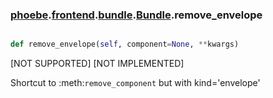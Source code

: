 ### [phoebe](phoebe.md).[frontend](phoebe.frontend.md).[bundle](phoebe.frontend.bundle.md).[Bundle](phoebe.frontend.bundle.Bundle.md).remove_envelope

```py

def remove_envelope(self, component=None, **kwargs)

```



[NOT SUPPORTED]
[NOT IMPLEMENTED]

Shortcut to :meth:`remove_component` but with kind='envelope'

